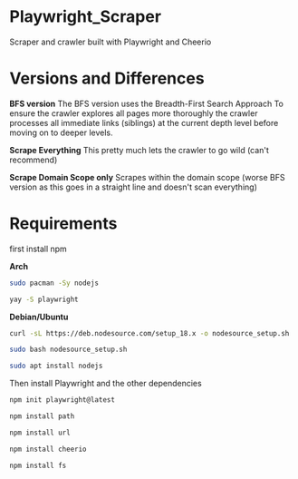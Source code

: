 # Playwright_Scraper
Scraper and crawler built with Playwright and Cheerio

# Versions and Differences

**BFS version**
The BFS version uses the Breadth-First Search Approach
To ensure the crawler explores all pages more thoroughly the crawler processes all immediate links (siblings) at the current depth level before moving on to deeper levels.

**Scrape Everything**
This pretty much lets the crawler to go wild (can't recommend)

**Scrape Domain Scope only**
Scrapes within the domain scope (worse BFS version as this goes in a straight line and doesn't scan everything)

# Requirements
first install npm 

**Arch**

```bash
sudo pacman -Sy nodejs

yay -S playwright
```

**Debian/Ubuntu**

```bash
curl -sL https://deb.nodesource.com/setup_18.x -o nodesource_setup.sh

sudo bash nodesource_setup.sh

sudo apt install nodejs
```


Then install Playwright and the other dependencies

```bash
npm init playwright@latest

npm install path

npm install url

npm install cheerio

npm install fs
```
